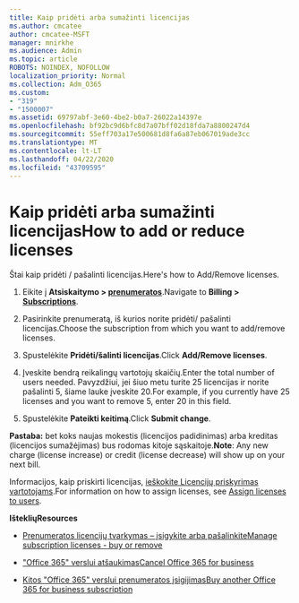 ```yaml
---
title: Kaip pridėti arba sumažinti licencijas
ms.author: cmcatee
author: cmcatee-MSFT
manager: mnirkhe
ms.audience: Admin
ms.topic: article
ROBOTS: NOINDEX, NOFOLLOW
localization_priority: Normal
ms.collection: Adm_O365
ms.custom:
- "319"
- "1500007"
ms.assetid: 69797abf-3e60-4be2-b0a7-26022a14397e
ms.openlocfilehash: bf92bc9d6bfc8d7a07bff02d18fda7a8800247d4
ms.sourcegitcommit: 55eff703a17e500681d8fa6a87eb067019ade3cc
ms.translationtype: MT
ms.contentlocale: lt-LT
ms.lasthandoff: 04/22/2020
ms.locfileid: "43709595"
---
```

# <a name="how-to-add-or-reduce-licenses"></a><span data-ttu-id="899e8-102">Kaip pridėti arba sumažinti licencijas</span><span class="sxs-lookup"><span data-stu-id="899e8-102">How to add or reduce licenses</span></span>

<span data-ttu-id="899e8-103">Štai kaip pridėti / pašalinti licencijas.</span><span class="sxs-lookup"><span data-stu-id="899e8-103">Here's how to Add/Remove licenses.</span></span>
  
1. <span data-ttu-id="899e8-104">Eikite į **Atsiskaitymo > [prenumeratos](https://portal.office.com/adminportal/home#/subscriptions)**.</span><span class="sxs-lookup"><span data-stu-id="899e8-104">Navigate to **Billing > [Subscriptions](https://portal.office.com/adminportal/home#/subscriptions)**.</span></span>

2. <span data-ttu-id="899e8-105">Pasirinkite prenumeratą, iš kurios norite pridėti/ pašalinti licencijas.</span><span class="sxs-lookup"><span data-stu-id="899e8-105">Choose the subscription from which you want to add/remove licenses.</span></span>

3. <span data-ttu-id="899e8-106">Spustelėkite **Pridėti/šalinti licencijas**.</span><span class="sxs-lookup"><span data-stu-id="899e8-106">Click **Add/Remove licenses**.</span></span>

4. <span data-ttu-id="899e8-107">Įveskite bendrą reikalingų vartotojų skaičių.</span><span class="sxs-lookup"><span data-stu-id="899e8-107">Enter the total number of users needed.</span></span> <span data-ttu-id="899e8-108">Pavyzdžiui, jei šiuo metu turite 25 licencijas ir norite pašalinti 5, šiame lauke įveskite 20.</span><span class="sxs-lookup"><span data-stu-id="899e8-108">For example, if you currently have 25 licenses and you want to remove 5, enter 20 in this field.</span></span>

5. <span data-ttu-id="899e8-109">Spustelėkite **Pateikti keitimą**.</span><span class="sxs-lookup"><span data-stu-id="899e8-109">Click **Submit change**.</span></span>

<span data-ttu-id="899e8-110">**Pastaba:** bet koks naujas mokestis (licencijos padidinimas) arba kreditas (licencijos sumažėjimas) bus rodomas kitoje sąskaitoje.</span><span class="sxs-lookup"><span data-stu-id="899e8-110">**Note**: Any new charge (license increase) or credit (license decrease) will show up on your next bill.</span></span>

<span data-ttu-id="899e8-111">Informacijos, kaip priskirti licencijas, [ieškokite Licencijų priskyrimas vartotojams](https://docs.microsoft.com/microsoft-365/admin/manage/assign-licenses-to-users).</span><span class="sxs-lookup"><span data-stu-id="899e8-111">For information on how to assign licenses, see [Assign licenses to users](https://docs.microsoft.com/microsoft-365/admin/manage/assign-licenses-to-users).</span></span>

 <span data-ttu-id="899e8-112">**Išteklių**</span><span class="sxs-lookup"><span data-stu-id="899e8-112">**Resources**</span></span>
  
- [<span data-ttu-id="899e8-113">Prenumeratos licencijų tvarkymas – įsigykite arba pašalinkite</span><span class="sxs-lookup"><span data-stu-id="899e8-113">Manage subscription licenses - buy or remove</span></span>](https://docs.microsoft.com/microsoft-365/commerce/licenses/buy-licenses)

- [<span data-ttu-id="899e8-114">"Office 365" verslui atšaukimas</span><span class="sxs-lookup"><span data-stu-id="899e8-114">Cancel Office 365 for business</span></span>](https://support.office.com/article/Cancel-Office-365-for-business-b1bc0bef-4608-4601-813a-cdd9f746709a)

- [<span data-ttu-id="899e8-115">Kitos "Office 365" verslui prenumeratos įsigijimas</span><span class="sxs-lookup"><span data-stu-id="899e8-115">Buy another Office 365 for business subscription</span></span>](https://support.office.com/article/Buy-another-Office-365-for-business-subscription-fab3b86c-3359-4042-8692-5d4dc7550b7c)
